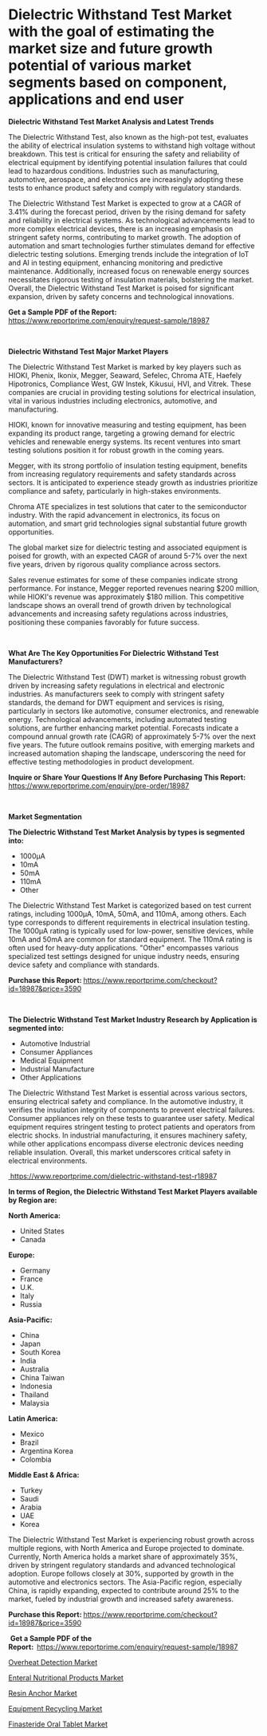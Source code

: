 <p><h1>Dielectric Withstand Test Market with the goal of estimating the market size and future growth potential of various market segments based on component, applications and end user</h1></p><p><strong>Dielectric Withstand Test Market Analysis and Latest Trends</strong></p>
<p><p>The Dielectric Withstand Test, also known as the high-pot test, evaluates the ability of electrical insulation systems to withstand high voltage without breakdown. This test is critical for ensuring the safety and reliability of electrical equipment by identifying potential insulation failures that could lead to hazardous conditions. Industries such as manufacturing, automotive, aerospace, and electronics are increasingly adopting these tests to enhance product safety and comply with regulatory standards.</p><p>The Dielectric Withstand Test Market is expected to grow at a CAGR of 3.41% during the forecast period, driven by the rising demand for safety and reliability in electrical systems. As technological advancements lead to more complex electrical devices, there is an increasing emphasis on stringent safety norms, contributing to market growth. The adoption of automation and smart technologies further stimulates demand for effective dielectric testing solutions. Emerging trends include the integration of IoT and AI in testing equipment, enhancing monitoring and predictive maintenance. Additionally, increased focus on renewable energy sources necessitates rigorous testing of insulation materials, bolstering the market. Overall, the Dielectric Withstand Test Market is poised for significant expansion, driven by safety concerns and technological innovations.</p></p>
<p><strong>Get a Sample PDF of the Report:&nbsp;</strong> <a href="https://www.reportprime.com/enquiry/request-sample/18987?utm_campaign=1087&utm_medium=2&utm_source=Github&utm_content=ia&utm_term=22112024&utm_id=dielectric-withstand-test">https://www.reportprime.com/enquiry/request-sample/18987</a></p>
<p>&nbsp;</p>
<p><strong>Dielectric Withstand Test Major Market Players</strong></p>
<p><p>The Dielectric Withstand Test Market is marked by key players such as HIOKI, Phenix, Ikonix, Megger, Seaward, Sefelec, Chroma ATE, Haefely Hipotronics, Compliance West, GW Instek, Kikusui, HVI, and Vitrek. These companies are crucial in providing testing solutions for electrical insulation, vital in various industries including electronics, automotive, and manufacturing.</p><p>HIOKI, known for innovative measuring and testing equipment, has been expanding its product range, targeting a growing demand for electric vehicles and renewable energy systems. Its recent ventures into smart testing solutions position it for robust growth in the coming years.</p><p>Megger, with its strong portfolio of insulation testing equipment, benefits from increasing regulatory requirements and safety standards across sectors. It is anticipated to experience steady growth as industries prioritize compliance and safety, particularly in high-stakes environments.</p><p>Chroma ATE specializes in test solutions that cater to the semiconductor industry. With the rapid advancement in electronics, its focus on automation, and smart grid technologies signal substantial future growth opportunities.</p><p>The global market size for dielectric testing and associated equipment is poised for growth, with an expected CAGR of around 5-7% over the next five years, driven by rigorous quality compliance across sectors.</p><p>Sales revenue estimates for some of these companies indicate strong performance. For instance, Megger reported revenues nearing $200 million, while HIOKI's revenue was approximately $180 million. This competitive landscape shows an overall trend of growth driven by technological advancements and increasing safety regulations across industries, positioning these companies favorably for future success.</p></p>
<p>&nbsp;</p>
<p><strong>What Are The Key Opportunities For Dielectric Withstand Test Manufacturers?</strong></p>
<p><p>The Dielectric Withstand Test (DWT) market is witnessing robust growth driven by increasing safety regulations in electrical and electronic industries. As manufacturers seek to comply with stringent safety standards, the demand for DWT equipment and services is rising, particularly in sectors like automotive, consumer electronics, and renewable energy. Technological advancements, including automated testing solutions, are further enhancing market potential. Forecasts indicate a compound annual growth rate (CAGR) of approximately 5-7% over the next five years. The future outlook remains positive, with emerging markets and increased automation shaping the landscape, underscoring the need for effective testing methodologies in product development.</p></p>
<p><strong>Inquire or Share Your Questions If Any Before Purchasing This Report:</strong> <a href="https://www.reportprime.com/enquiry/pre-order/18987?utm_campaign=1087&utm_medium=2&utm_source=Github&utm_content=ia&utm_term=22112024&utm_id=dielectric-withstand-test">https://www.reportprime.com/enquiry/pre-order/18987</a></p>
<p>&nbsp;</p>
<p><strong>Market Segmentation</strong></p>
<p><strong>The Dielectric Withstand Test Market Analysis by types is segmented into:</strong></p>
<p><ul><li>1000μA</li><li>10mA</li><li>50mA</li><li>110mA</li><li>Other</li></ul></p>
<p><p>The Dielectric Withstand Test Market is categorized based on test current ratings, including 1000μA, 10mA, 50mA, and 110mA, among others. Each type corresponds to different requirements in electrical insulation testing. The 1000μA rating is typically used for low-power, sensitive devices, while 10mA and 50mA are common for standard equipment. The 110mA rating is often used for heavy-duty applications. "Other" encompasses various specialized test settings designed for unique industry needs, ensuring device safety and compliance with standards.</p></p>
<p><strong>Purchase this Report:&nbsp;</strong><a href="https://www.reportprime.com/checkout?id=18987&price=3590&utm_campaign=1087&utm_medium=2&utm_source=Github&utm_content=ia&utm_term=22112024&utm_id=dielectric-withstand-test">https://www.reportprime.com/checkout?id=18987&price=3590</a></p>
<p>&nbsp;</p>
<p><strong>The Dielectric Withstand Test Market Industry Research by Application is segmented into:</strong></p>
<p><ul><li>Automotive Industrial</li><li>Consumer Appliances</li><li>Medical Equipment</li><li>Industrial Manufacture</li><li>Other Applications</li></ul></p>
<p><p>The Dielectric Withstand Test Market is essential across various sectors, ensuring electrical safety and compliance. In the automotive industry, it verifies the insulation integrity of components to prevent electrical failures. Consumer appliances rely on these tests to guarantee user safety. Medical equipment requires stringent testing to protect patients and operators from electric shocks. In industrial manufacturing, it ensures machinery safety, while other applications encompass diverse electronic devices needing reliable insulation. Overall, this market underscores critical safety in electrical environments.</p></p>
<p><a href="https://www.reportprime.com/dielectric-withstand-test-r18987?utm_campaign=1087&utm_medium=2&utm_source=Github&utm_content=ia&utm_term=22112024&utm_id=dielectric-withstand-test">&nbsp;https://www.reportprime.com/dielectric-withstand-test-r18987</a></p>
<p><strong>In terms of Region, the Dielectric Withstand Test Market Players available by Region are:</strong></p>
<p>
    <p> <strong> North America: </strong>
        <ul>
            <li>United States</li>
            <li>Canada</li>
        </ul>
        </p> 
    <p> <strong> Europe: </strong>
        <ul>
            <li>Germany</li>
            <li>France</li>
            <li>U.K.</li>
            <li>Italy</li>
            <li>Russia</li>
        </ul>
        </p> 
    <p> <strong> Asia-Pacific: </strong>
        <ul>
            <li>China</li>
            <li>Japan</li>
            <li>South Korea</li>
            <li>India</li>
            <li>Australia</li>
            <li>China Taiwan</li>
            <li>Indonesia</li>
            <li>Thailand</li>
            <li>Malaysia</li>
        </ul>
        </p> 
    <p> <strong> Latin America: </strong>
        <ul>
            <li>Mexico</li>
            <li>Brazil</li>
            <li>Argentina Korea</li>
            <li>Colombia</li>
        </ul>
        </p> 
    <p> <strong> Middle East & Africa: </strong>
        <ul>
            <li>Turkey</li>
            <li>Saudi</li>
            <li>Arabia</li>
            <li>UAE</li>
            <li>Korea</li>
        </ul>
    </p>
    </p>
<p><p>The Dielectric Withstand Test Market is experiencing robust growth across multiple regions, with North America and Europe projected to dominate. Currently, North America holds a market share of approximately 35%, driven by stringent regulatory standards and advanced technological adoption. Europe follows closely at 30%, supported by growth in the automotive and electronics sectors. The Asia-Pacific region, especially China, is rapidly expanding, expected to contribute around 25% to the market, fueled by industrial growth and increased safety awareness.</p></p>
<p><strong>Purchase this Report: </strong><a href="https://www.reportprime.com/checkout?id=18987&price=3590&utm_campaign=1087&utm_medium=2&utm_source=Github&utm_content=ia&utm_term=22112024&utm_id=dielectric-withstand-test">https://www.reportprime.com/checkout?id=18987&price=3590</a></p>
<p>&nbsp;<strong>Get a Sample PDF of the Report:&nbsp;&nbsp;</strong><a href="https://www.reportprime.com/enquiry/request-sample/18987?utm_campaign=1087&utm_medium=2&utm_source=Github&utm_content=ia&utm_term=22112024&utm_id=dielectric-withstand-test">https://www.reportprime.com/enquiry/request-sample/18987</a></p>
<p><strong></strong></p>
<p><p><a href="https://www.linkedin.com/pulse/growth-segmentation-68-cagr-forecast-overheat-detection-hddte?utm_campaign=1087&utm_medium=2&utm_source=Github&utm_content=ia&utm_term=22112024&utm_id=dielectric-withstand-test">Overheat Detection Market</a></p><p><a href="https://issuu.com/reportprime-2/docs/enteral-nutritional-products-market_061b8369157c48?utm_campaign=1087&utm_medium=2&utm_source=Github&utm_content=ia&utm_term=22112024&utm_id=dielectric-withstand-test">Enteral Nutritional Products Market</a></p><p><a href="https://github.com/manesros8/Market-Research-Report-List-1/blob/main/resin-anchor-market.md?utm_campaign=1087&utm_medium=2&utm_source=Github&utm_content=ia&utm_term=22112024&utm_id=dielectric-withstand-test">Resin Anchor Market</a></p><p><a href="https://www.linkedin.com/pulse/growth-projections-equipment-recycling-market-from-2024-qrkpe?utm_campaign=1087&utm_medium=2&utm_source=Github&utm_content=ia&utm_term=22112024&utm_id=dielectric-withstand-test">Equipment Recycling Market</a></p><p><a href="https://issuu.com/reportprime-2/docs/finasteride-oral-tablet-market-size_1dafc1df7e47ff?utm_campaign=1087&utm_medium=2&utm_source=Github&utm_content=ia&utm_term=22112024&utm_id=dielectric-withstand-test">Finasteride Oral Tablet Market</a></p></p>